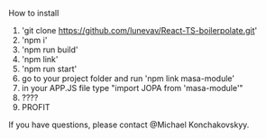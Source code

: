 How to install

1. 'git clone https://github.com/lunevav/React-TS-boilerpolate.git'
2. 'npm i'
3. 'npm run build'
4. 'npm link'
5. 'npm run start'
6. go to your project folder and run 'npm link masa-module'
7. in your APP.JS file type "import JOPA from 'masa-module'"
8. ????
9. PROFIT

If you have questions, please contact @Michael Konchakovskyy.